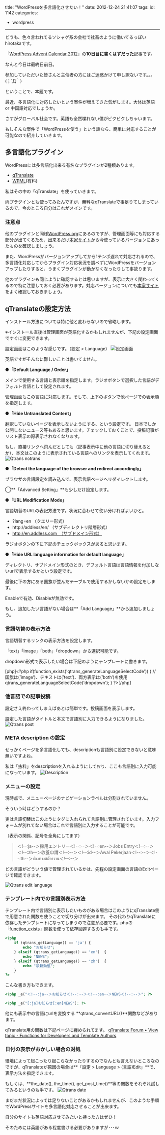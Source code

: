 title: "WordPressを多言語化させたい！"
date: 2012-12-24 21:41:07
tags:
id: 1142
categories:
- wordpress
---

どうも、色々言われてるソシャゲ系の会社で社畜のように働いてるっぽいhirotakaです。

「[WordPress Advent Calendar 2012](http://2012.wpac.info/)」の**10日目に書くはずだった**記事です。

なんと今日は最終日前日。

参加していただいた皆さんと主催者の方にはご迷惑かけて申し訳ないです。。。(；´Д｀)

ということで、本題です。

最近、多言語化に対応したいという案件が増えてきた気がします。大体は英語 or 中国語対応でしょうか。

さすがグローバル社会です。英語も全然喋れない僕がビクビクしちゃいます。

もしそんな案件で「WordPressを使う」という話なら、簡単に対応することが可能なので紹介していきます。<!--more-->

## 多言語化プラグイン

WordPressには多言語化出来る有名なプラグインが2種類あります。

*   <span>[qTranslate](http://www.qianqin.de/qtranslate/)</span>
*   <span>[WPML](http://wpml.org/ja/)(有料)</span>

私はその中の「qTranslate」を使っていきます。

両プラグインとも使ってみたんですが、無料なqTranslateで事足りてしまっているので、今のところ自分はこれがメインです。

### 注意点

他のプラグインと同様[WordPress.org](http://wordpress.org/extend/plugins/qtranslate/)にあるのですが、管理画面等にも対応する部分が出てくるため、出来るだけ[本家サイト](http://www.qianqin.de/qtranslate/)から今使っているバージョンにあったものを確認しましょう。

また、WordPressがバージョンアップしてから1テンポ遅れて対応されるので、多言語化対応してからプラグイン対応状況を調べずにWordPressをバージョンアップしたりすると、うまくプラグインが動かなくなったりして事故ります。

他のプラグインも同じように確認するとは思いますが、表示に大きく関わってくるので特に注意しておく必要があります。対応バージョンについても[本家サイト](http://www.qianqin.de/qtranslate/)をよく確認しておきましょう。

## qTranslateの設定方法

インストール方法については特に他と変わらないので省略します。

※インストール直後は管理画面が英語化するかもしれませんが、下記の設定画面ですぐに変更できます。

設定画面はこのような感じです。（設定 > Language）
![設定画面](/wordpress/wp-multilingualization/qtras_setting.png "qtras_setting.png")

英語ですがそんなに難しいことは書いてません。

●**「Default Language / Order」**

メインで使用する言語と表示順を指定します。ラジオボタンで選択した言語がデフォルト言語として設定されます。

管理画面もこの言語に対応します。そして、上下のボタンで他ページでの表示順を指定します。

●**「Hide Untranslated Content」**

翻訳していないページを表示しないようにする、という設定です。
日本でしか公開しないニュース等もあると思います。チェックしておくことで、投稿記事がリスト表示の際表示されなくなります。

もし、直接リンクへ飛んだとしても（記事表示中に他の言語に切り替えるとか）、本文はこのように表示されている言語へのリンクを表示してくれます。
![Qtrans notrans](/wordpress/wp-multilingualization/qtrans_notrans.png "qtrans_notrans.png")

●**「Detect the language of the browser and redirect accordingly」**

ブラウザの言語設定を読み込んで、表示言語ページヘリダイレクトします。

◯**「Advanced Setting」**も少しだけ設定します。

●**「URL Modification Mode」**

言語切替のURLの表記方法です。状況に合わせて使い分ければよいかと。

*   <span>?lang=en （クエリー形式）</span>
*   <span>http://addless/en/ （サブディレクトリ階層形式）</span>
*   <span>http://en.addless.com　（サブドメイン形式）</span>

ラジオボタンの下に下記のチェックボックスがあると思います。

●**「Hide URL language information for default language」**

ディレクトリ、サブドメイン形式のとき、デフォルト言語は言語情報を付加しないurlで表示するかという設定です。

最後に下の方にある国旗が並んだテーブルで使用するかしないかの設定をします。

Enableで有効、Disableが無効です。

もし、追加したい言語がない場合は**「Add Language」**から追加しましょう。

### 言語切替の表示方法

言語切替するリンクの表示方法を設定します。

「text」「image」「both」「dropdown」から選択可能です。

dropdown形式で表示したい場合は下記のようにテンプレートに書きます。

[php]&lt;?php if(function_exists('qtrans_generateLanguageSelectCode')) {
  //	国旗は(’image’)、テキストは(’text’)、両方表示は(’both’)を使用
  qtrans_generateLanguageSelectCode('dropdown'); 
} ?&gt;[/php]

### 他言語での記事投稿

設定さえ終わってしまえばあとは簡単です。投稿画面を表示します。

設定した言語がタイトルと本文で言語別に入力できるようになりました。
![Qtrans post](/wordpress/wp-multilingualization/qtrans_post.png "qtrans_post.png")

### META description の設定

せっかくページを多言語化しても、descriptionも言語別に設定できないと意味無いですよね。

私は「抜粋」をdescriptionを入れるようにしており、ここも言語別に入力可能になっています。
![Description](/wordpress/wp-multilingualization/description.jpg "description.jpg")

### メニューの設定

現時点で、メニューページのナビゲーションラベルは分割されていません。

そういう時はどうするのか？

実は言語切替はこのようにタグに入れられて言語別に管理されています。入力フォームが別れてない場合はこれで言語別に入力することが可能です。

（表示の関係、記号を全角にしてます）

> ＜!--:ja--＞採用エントリー＜!--:--＞＜!--:en--＞Jobs Entry＜!--:--＞＜!--:zh--＞收養申請＜!--:--＞＜!--:id--＞Awal Pekerjaan＜!--:--＞＜!--:th--＞ช่องทางสมัครงาน＜!--:--＞

どの言語がどういう値で管理されているかは、先程の設定画面の言語のEditページで確認できます。

![Qtrans edit language](/wordpress/wp-multilingualization/qtrans_edit_language.jpg "qtrans_edit_language.jpg")

### テンプレート内での言語別表示方法

テンプレート内で言語別に表示したいものがある場合はこのようにqTranslate側で用意された関数を使うことで切り分けが出来ます。
その代わりqTranslateに依存したテンプレートになってしまうので注意が必要です。phpの「[function_exists](http://php.net/manual/ja/function.function-exists.php)」関数を使って依存回避するのも手です。

```php
<?php 
	if (qtrans_getLanguage() == 'ja') {
	    echo "お知らせ";
	} elseif (qtrans_getLanguage() == 'en')  {
	    echo "NEWS";
	} elseif (qtrans_getLanguage() == 'zh')  {
	    echo "最新動態";
	}
?>
```

こんな書き方もできます。

```php
<?php _e("＜!--:ja--＞お知らせ＜!--:--＞＜!--:en--＞NEWS＜!--:--＞"; ?>

<?php _e("[:ja]お知らせ[:en]NEWS"); ?>
```

他にも表示中の言語にurlを変換する **qtrans_convertURL()**関数などがあります。

qTranslate用の関数は下記ページに纏められてます。
[qTranslate Forum • View topic - Functions for Developers and Template Authors](http://www.qianqin.de/qtranslate/forum/viewtopic.php?f=3&t=9)

### 日付の表示がおかしい場合の対処

環境によって起こったり起こらなかったりするのでなんとも言えないところなのですが、qTranslateが原因の場合は**「設定 > Language > (言語)Edit」**で、表示方法を指定できます。

もしくは、**the_date(), the_time(), get_post_time()**等の関数をそれぞれ試してみるというのも手です。
![Qtrans date](/wordpress/wp-multilingualization/qtrans_date.png "qtrans_date.png")

まだまだ状況によっては足りないことがあるかもしれませんが、このような手順でWordPressサイトを多言語化対応させることが出来ます。

自分のサイトも英語対応させてみたいと持った方はぜひ！

そのためには英語がある程度書ける必要がありますが･･･ｗ